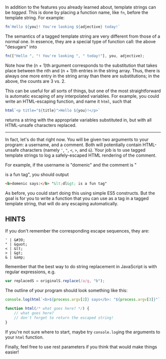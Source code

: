 In addition to the features you already learned about, template strings can be _tagged_. This is done by placing a function name, like `fn`, before the template string. For example:

```js
fn`Hello ${you}! You're looking ${adjective} today!`
```

The semantics of a tagged template string are very different from those of a normal one. In essence, they are a special type of function call: the above "desugars" into

```js
fn(["Hello ", "! You're looking ", " today!"], you, adjective);
```

Note how the (n + 1)th argument corresponds to the substitution that takes place between the nth and (n + 1)th entries in the string array. Thus, there is always one more entry in the string array than there are substitutions; in the above, the counts are 3 vs. 2.

This can be useful for all sorts of things, but one of the most straightforward is automatic escaping of any interpolated variables. For example, you could write an HTML-escaping function, and name it `html`, such that

```js
html`<p title="${title}">Hello ${you}!</p>`
```

returns a string with the appropriate variables substituted in, but with all HTML-unsafe characters replaced.

---

In fact, let's do that right now. You will be given two arguments to your program: a username, and a comment. Both will potentially contain HTML-unsafe characters (namely `'`, `"`, `<`, `>`, and `&`). Your job is to use tagged template strings to log a safely-escaped HTML rendering of the comment.

For example, if the username is "domenic" and the comment is "<dl> is a fun tag", you should output

```html
<b>domenic says:</b> "&lt;dl&gt; is a fun tag"
```

As before, you could start doing this using simple ES5 constructs. But the goal is for you to write a function that you can use as a tag in a tagged template string, that will do any escaping automatically.

## HINTS

If you don't remember the corresponding escape sequences, they are:

```
' | &#39;
" | &quot;
< | &lt;
> | &gt;
& | &amp;
```

Remember that the best way to do string replacement in JavaScript is with regular expressions, e.g.

```js
var replacedS = originalS.replace(/a/g, "b");
```

The outline of your program should look something like this:

```js
console.log(html`<b>${process.argv[2]} says</b>: "${process.argv[3]}"`);

function html(/* what goes here? */) {
    // what goes here?
    // don't forget to return the escaped string!
}
```

If you're not sure where to start, maybe try `console.log`ing the arguments to your `html` function.

Finally, feel free to use rest parameters if you think that would make things easier!
